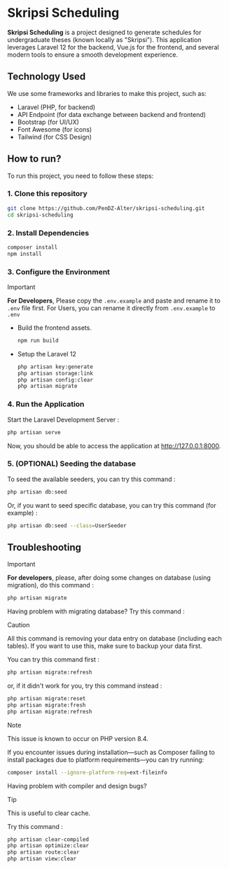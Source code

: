 # Skripsi Scheduling
**Skripsi Scheduling** is a project designed to generate schedules for undergraduate theses (known locally as "Skripsi"). This application leverages Laravel 12 for the backend, Vue.js for the frontend, and several modern tools to ensure a smooth development experience.

## Technology Used

We use some frameworks and libraries to make this project, such as:
- Laravel (PHP, for backend)
- API Endpoint (for data exchange between backend and frontend)
- Bootstrap (for UI/UX)
- Font Awesome (for icons)
- Tailwind (for CSS Design)


## How to run?

To run this project, you need to follow these steps:

### 1. Clone this repository

```bash
git clone https://github.com/PenDZ-Alter/skripsi-scheduling.git
cd skripsi-scheduling
```

### 2. Install Dependencies

```bash
composer install
npm install
```

### 3. Configure the Environment

> [!IMPORTANT] 
> **For Developers**, Please copy the `.env.example` and paste and rename it to `.env` file first.
> For Users, you can rename it directly from `.env.example` to `.env`

- Build the frontend assets.

    ```bash
    npm run build
    ```

- Setup the Laravel 12

    ```bash
    php artisan key:generate
    php artisan storage:link
    php artisan config:clear
    php artisan migrate
    ```

### 4. Run the Application

Start the Laravel Development Server :

```bash
php artisan serve
```

Now, you should be able to access the application at http://127.0.0.1:8000.

### 5. **(OPTIONAL)** Seeding the database

To seed the available seeders, you can try this command : 
```bash
php artisan db:seed
```

Or, if you want to seed specific database, you can try this command (for example) : 
```bash
php artisan db:seed --class=UserSeeder
```

## Troubleshooting

> [!IMPORTANT]
> **For developers**, please, after doing some changes on database (using migration), do this command : 
```bash
php artisan migrate
```

Having problem with migrating database?
Try this command : 

> [!CAUTION]
> All this command is removing your data entry on database (including each tables).
> If you want to use this, make sure to backup your data first.

You can try this command first : 
```bash
php artisan migrate:refresh
```

or, if it didn't work for you, try this command instead : 
```bash
php artisan migrate:reset
php artisan migrate:fresh
php artisan migrate:refresh
```

> [!NOTE]
> This issue is known to occur on PHP version 8.4.

If you encounter issues during installation—such as Composer failing to install packages due to platform requirements—you can try running:

```bash
composer install --ignore-platform-req=ext-fileinfo
```

Having problem with compiler and design bugs?

> [!TIP]
> This is useful to clear cache.

Try this command : 
```bash
php artisan clear-compiled
php artisan optimize:clear
php artisan route:clear
php artisan view:clear
```